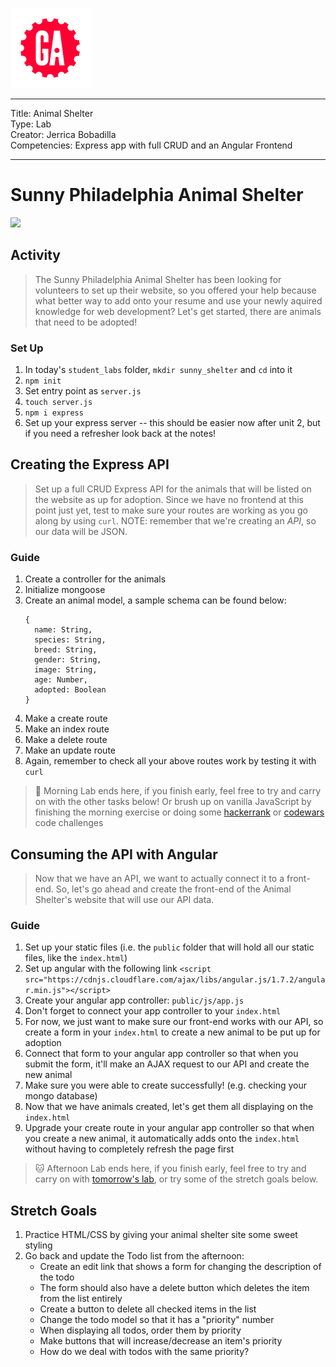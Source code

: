 ![](/ga_cog.png)

---
Title: Animal Shelter<br>
Type: Lab<br>
Creator: Jerrica Bobadilla<br>
Competencies: Express app with full CRUD and an Angular Frontend

---

# Sunny Philadelphia Animal Shelter 

![](https://phz8.petinsurance.com/-/media/all-phz-images/2016-images-850/dogandcatonbed850.jpg)

## Activity 

> The Sunny Philadelphia Animal Shelter has been looking for volunteers to set up their website, so you offered your help because what better way to add onto your resume and use your newly aquired knowledge for web development? Let's get started, there are animals that need to be adopted! 

### Set Up

1. In today's `student_labs` folder, `mkdir sunny_shelter` and `cd` into it
1. `npm init`
1. Set entry point as `server.js`
1. `touch server.js`
1. `npm i express`
1. Set up your express server -- this should be easier now after unit 2, but if you need a refresher look back at the notes! 

## Creating the Express API 

> Set up a full CRUD Express API for the animals that will be listed on the website as up for adoption. Since we have no frontend at this point just yet, test to make sure your routes are working as you go along by using `curl`. NOTE: remember that we're creating an _API_, so our data will be JSON.

### Guide 

1. Create a controller for the animals 
1. Initialize mongoose 
1. Create an animal model, a sample schema can be found below: 
    ``` 
    {
      name: String,
      species: String,
      breed: String,
      gender: String,
      image: String,
      age: Number,
      adopted: Boolean
    }
    ```
1. Make a create route
1. Make an index route
1. Make a delete route 
1. Make an update route
1. Again, remember to check all your above routes work by testing it with `curl`

> :dog: Morning Lab ends here, if you finish early, feel free to try and carry on with the other tasks below! Or brush up on vanilla JavaScript by finishing the morning exercise or doing some [hackerrank](https://www.hackerrank.com) or [codewars](https://www.codewars.com) code challenges

## Consuming the API with Angular 

> Now that we have an API, we want to actually connect it to a front-end. So, let's go ahead and create the front-end of the Animal Shelter's website that will use our API data. 

### Guide 

1. Set up your static files (i.e. the `public` folder that will hold all our static files, like the `index.html`)
1. Set up angular with the following link
    `<script src="https://cdnjs.cloudflare.com/ajax/libs/angular.js/1.7.2/angular.min.js"></script>`
1. Create your angular app controller: `public/js/app.js`
1. Don't forget to connect your app controller to your `index.html` 
1. For now, we just want to make sure our front-end works with our API, so create a form in your `index.html` to create a new animal to be put up for adoption
1. Connect that form to your angular app controller so that when you submit the form, it'll make an AJAX request to our API and create the new animal
1. Make sure you were able to create successfully! (e.g. checking your mongo database) 
1. Now that we have animals created, let's get them all displaying on the `index.html` 
1. Upgrade your create route in your angular app controller so that when you create a new animal, it automatically adds onto the `index.html` without having to completely refresh the page first

> :cat: Afternoon Lab ends here, if you finish early, feel free to try and carry on with [tomorrow's lab](/unit_3/w08d02/student_labs/README.md), or try some of the stretch goals below. 

## Stretch Goals 
1. Practice HTML/CSS by giving your animal shelter site some sweet styling
1. Go back and update the Todo list from the afternoon:
    - Create an edit link that shows a form for changing the description of the todo
    - The form should also have a delete button which deletes the item from the list entirely
    - Create a button to delete all checked items in the list
    - Change the todo model so that it has a "priority" number
    - When displaying all todos, order them by priority
    - Make buttons that will increase/decrease an item's priority
    - How do we deal with todos with the same priority?
